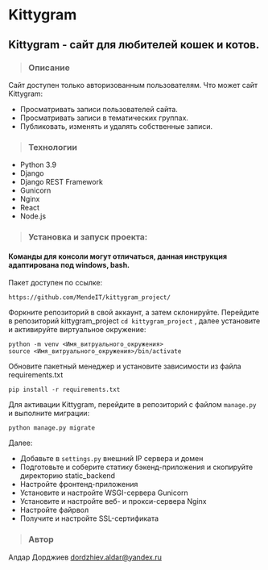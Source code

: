 # Kittygram
Kittygram - сайт для любителей кошек и котов.
---
> ### Описание
Сайт доступен только авторизованным пользователям.
Что может сайт Kittygram:
- Просматривать записи пользователей сайта.
- Просматривать записи в тематических группах.
- Публиковать, изменять и удалять собственные записи.

> ### Технологии
+ Python 3.9
+ Django
+ Django REST Framework
+ Gunicorn
+ Nginx
+ React
+ Node.js

> ### Установка и запуск проекта:

#### Команды для консоли могут отличаться, данная инструкция адаптирована под windows, bash.

Пакет доступен по ссылке:
```
https://github.com/MendeIT/kittygram_project/
```
Форкните репозиторий в свой аккаунт, а затем склонируйте.
Перейдите в репозиторий kittygram_project ```cd kittygram_project``` , далее установите и активируйте виртуальное окружение:
```
python -m venv <Имя_витруального_окружения>
source <Имя_витруального_окружения>/bin/activate
```
Обновите пакетный менеджер и установите зависимости из файла requirements.txt
```
pip install -r requirements.txt
```
Для активации Kittygram, перейдите в репозиторий с файлом ```manage.py``` и  выполните миграции:
```
python manage.py migrate
```
Далее:
- Добавьте в ```settings.py``` внешний IP сервера и домен
- Подготовьте и соберите статику бэкенд-приложения и скопируйте директорию static_backend
- Настройте фронтенд-приложения
- Установите и настройте WSGI-сервера Gunicorn
- Установите и настройте веб- и прокси-сервера Nginx
- Настройте файрвол
- Получите и настройте SSL-сертификата

> ### Автор
Алдар Дорджиев
dordzhiev.aldar@yandex.ru